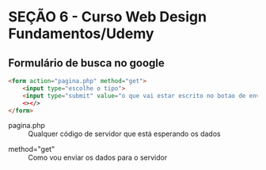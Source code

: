 # SEÇÃO 6 - Curso Web Design Fundamentos/Udemy

## Formulário de busca no google

```html
<form action="pagina.php" method="get">
    <input type="escolhe o tipo">
    <input type="submit" value="o que vai estar escrito no botao de enviar">
    <></>
</form>
```
<dl>
<dt>pagina.php</dt>
<dd>Qualquer código de servidor que está esperando os dados</dd>
</dl>
<dl>
<dt>method="get"</dt>
<dd>Como vou enviar os dados para o servidor</dd>
</dl>
